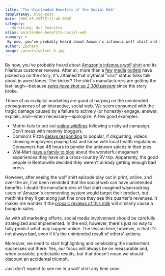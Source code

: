 ```yaml
---
title: 'The Unintended Benefits of the Social Web'
templateKey: blog-post
date: 2009-05-29T15:21:46.000Z
category: 
  -Marketing, Our Industry
alias: unintended-benefits-social-web
summary: > 
 By now, you've probably heard about Amazon's infamous wolf shirt and its hilarious customer reviews. After all, more than a few media outlets have picked up on the story; it's attained that mythical "viral" status folks talk about in awed tones. The kicker? The shirt's manufacturers are getting the last laugh—because sales have shot up 2,300 percent since the story broke.
author: Zachary
image: /assets/wolves_0.jpg
---
```


By now, you've probably heard about [Amazon's infamous wolf shirt](http://www.amazon.com/Three-T-Shirt-Available-Various-Sizes/dp/B000NZW3IY) and its hilarious customer reviews. After all, more than a [few](http://www.google.com/hostednews/ap/article/ALeqM5itg2vbIFeAnKhDJJtuNqtb7AXr9AD98FI1D00) [media](http://www.nytimes.com/2009/05/25/nyregion/25towns.html?ref=nyregion) [outlets](http://news.google.com/news/url?sa=t&ct2=us%2F0_0_s_0_2_aa&usg=AFQjCNEmu6bbPFC5ByFhRiGvU_1AFLvICw&sig2=GuwWsNgCM9L4NcgReBkP1Q&cid=1250287028&ei=L_ofSsjtJ4_y9gTMjKhR&rt=SEARCH&vm=STANDARD&url=http%3A%2F%2Fwww.abcnews.go.com%2FWN%2Fstory%3Fid%3D7690387%26page%3D1) have picked up on the story; it's attained that mythical "viral" status folks talk about in awed tones. The kicker? The shirt's manufacturers are getting the last laugh—because [_sales have shot up 2,300 percent_](http://www.ananova.com/news/story/sm_3331921.html?menu=) since the story broke.

Those of us in digital marketing are good at harping on the unintended _consequences_ of an interactive, social web. We seem consumed with the tragic damage caused by a failure to actively (or honestly) engage, answer, explain, and—when necessary—apologize. A few good examples:

*   Motrin fails to put out [online wildfires](http://parenting.blogs.nytimes.com/2008/11/17/moms-and-motrin/) following a risky ad campaign. Don't mess with mommy bloggers.
*   Domino's Pizza [delays responding](http://www.forbes.com/2009/04/24/dominos-youtube-twitter-leadership-cmo-network-marketing.html) to popular, if disgusting, videos showing employees playing fast and loose with local health regulations. Consumers had 48 hours to ponder the unknown spices in their pies.
*   Wal-Mart [pays a family to blog](http://www.businessweek.com/bwdaily/dnflash/content/oct2006/db20061009_579137.htm) about the wonderful megamart experiences they have on a cross-country RV trip. Apparently, the good people in Bentonville decided they weren't already getting enough bad press.

However, after seeing the wolf shirt episode play out in print, online, and over the air, I've been reminded that the social web can have unintended benefits. I doubt the manufacturers of that shirt imagined wisecracking users of Amazon's commenting system would target their product, but methinks they'll get along just fine once they see this quarter's revenues. It makes me wonder if the [prosaic reviews of this milk](http://www.amazon.com/dp/B00032G1S0/?tag=lemondrop-20) will similarly cause a bump in sales.

As with all marketing efforts, social media involvement should be carefully strategized and implemented. In the end, however, there's just no way to fully predict what may happen online. The lesson here, however, is that it's not always bad, even if it's the unintended result of others' actions.

Moreover, we need to start highlighting and celebrating the inadvertent successes out there. Yes, our focus will always be on measurable and, when possible, predictable results, but that doesn't mean we should discount an accidental triumph.

Just don't expect to see me in a wolf shirt any time soon.